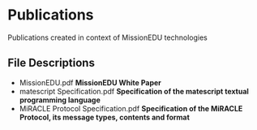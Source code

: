 # Publications
Publications created in context of MissionEDU technologies

## File Descriptions
* MissionEDU.pdf **MissionEDU White Paper**
* matescript Specification.pdf **Specification of the matescript textual programming language**
* MiRACLE Protocol Specification.pdf **Specification of the MiRACLE Protocol, its message types, contents and format**
